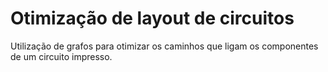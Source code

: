 # Otimização de layout de circuitos
Utilização de grafos para otimizar os caminhos que ligam os componentes de um circuito impresso.

